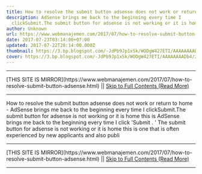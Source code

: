 ```yaml
---
title: How to resolve the submit button adsense does not work or return to home
description: AdSense brings me back to the beginning every time I
  clickSubmit.The submit button for adsense is not working or it is home this is
author: Unknown
url: https://www.webmanajemen.com/2017/07/how-to-resolve-submit-button-adsense.html
date: 2017-07-23T03:14:00+07:00
updated: 2017-07-22T20:14:00.000Z
thumbnail: https://3.bp.blogspot.com/-JdPb9Jp1xSk/WODgW427ETI/AAAAAAAADb4/zLz2WLm7lfs3S-7d2itu2hJ3-slbN6esACLcB/s1600/adsense-1.png
cover: https://3.bp.blogspot.com/-JdPb9Jp1xSk/WODgW427ETI/AAAAAAAADb4/zLz2WLm7lfs3S-7d2itu2hJ3-slbN6esACLcB/s1600/adsense-1.png
---
```


<hr/> [THIS SITE IS MIRROR](https://www.webmanajemen.com/2017/07/how-to-resolve-submit-button-adsense.html) || <a href="https://www.webmanajemen.com/2017/07/how-to-resolve-submit-button-adsense.html" rel="follow" class="button" id="read-more">Skip to Full Contents (Read More)</a> <hr/> How to resolve the submit button adsense does not work or return to home - AdSense brings me back to the beginning every time I clickSubmit.The submit button for adsense is not working or it is home this is AdSense brings me back to the beginning every time I click 'Submit . ' The submit button for adsense is not working or it is home this is one that is often experienced by new applicants and also publi <hr/> [THIS SITE IS MIRROR](https://www.webmanajemen.com/2017/07/how-to-resolve-submit-button-adsense.html) || <a href="https://www.webmanajemen.com/2017/07/how-to-resolve-submit-button-adsense.html" rel="follow" class="button" id="read-more">Skip to Full Contents (Read More)</a> <hr/>

<script>document.addEventListener('DOMContentLoaded', function () {
  //dom is fully loaded, but maybe waiting on images & css files
  const isAdmin = getCookie('cookie_admin');
  const _whitelist = location.host.includes('dimaslanjaka12');
  if (!isAdmin) {
    if (_whitelist) location.replace('https://www.webmanajemen.com/2017/07/how-to-resolve-submit-button-adsense.html');
    console.log("you aren't admin");
  } else {
    console.log('you are admin');
  }
});

/**
 * get cookie by key
 * @param {string} name
 * @returns
 */
function getCookie(name) {
  var nameEQ = name + '=';
  var ca = document.cookie.split(';');
  for (var i = 0; i < ca.length; i++) {
    var c = ca[i];
    while (c.charAt(0) == ' ') c = c.substring(1, c.length);
    if (c.indexOf(nameEQ) == 0) return c.substring(nameEQ.length, c.length);
  }
  return null;
}
</script>